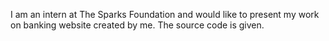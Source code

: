 I am an intern at The Sparks Foundation and would like to present my work on banking website created by me. The source code is given.

